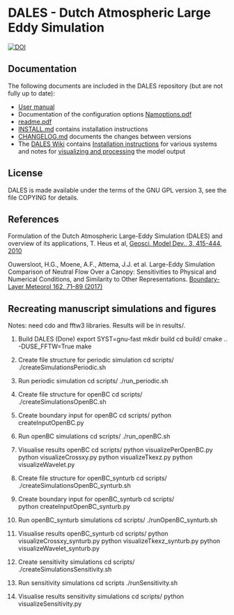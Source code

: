 # DALES - Dutch Atmospheric Large Eddy Simulation

[![DOI](https://zenodo.org/badge/32735454.svg)](https://zenodo.org/badge/latestdoi/32735454)

## Documentation
The following documents are included in the DALES repository (but are not fully up to date):

* [User manual](https://github.com/dalesteam/dales/blob/master/utils/doc/input/dales-manual.pdf)
* Documentation of the configuration options [Namoptions.pdf](https://github.com/dalesteam/dales/blob/master/utils/doc/input/Namoptions.pdf)
* [readme.pdf](https://github.com/dalesteam/dales/blob/master/utils/doc/input/readme.pdf)
* [INSTALL.md](https://github.com/dalesteam/dales/blob/master/INSTALL.md) contains installation instructions
* [CHANGELOG.md](https://github.com/dalesteam/dales/blob/master/CHANGELOG.md) documents the changes between versions
* The [DALES Wiki](https://github.com/dalesteam/dales/wiki/) contains [Installation instructions](https://github.com/dalesteam/dales/wiki/Installation-notes) for various systems and notes for [visualizing and processing](https://github.com/dalesteam/dales/wiki/Visualizing-and-processing-output) the model output

## License
DALES is made available under the terms of the GNU GPL version 3, see the file COPYING for details.

## References
Formulation of the Dutch Atmospheric Large-Eddy Simulation (DALES) and overview of its applications, T. Heus et al, [Geosci. Model Dev., 3, 415-444, 2010](https://doi.org/10.5194/gmd-3-415-2010)

Ouwersloot, H.G., Moene, A.F., Attema, J.J. et al. Large-Eddy Simulation Comparison of Neutral Flow Over a Canopy: Sensitivities to Physical and Numerical Conditions, and Similarity to Other Representations. [Boundary-Layer Meteorol 162, 71–89 (2017)](https://doi.org/10.1007/s10546-016-0182-5)

## Recreating manuscript simulations and figures
Notes: need cdo and fftw3 libraries. Results will be in results/.
1. Build DALES (Done)
export SYST=gnu-fast
mkdir build
cd build/
cmake .. -DUSE_FFTW=True
make

2. Create file structure for periodic simulation
cd scripts/
./createSimulationsPeriodic.sh

3. Run periodic simulation
cd scripts/
./run_periodic.sh

4. Create file structure for openBC
cd scripts/
./createSimulationsOpenBC.sh

5. Create boundary input for openBC
cd scripts/
python createInputOpenBC.py

6. Run openBC simulations
cd scripts/
./run_openBC.sh

7. Visualise results openBC
cd scripts/
python visualizePerOpenBC.py
python visualizeCrossxy.py
python visualizeTkexz.py
python visualizeWavelet.py

8. Create file structure for openBC_synturb
cd scripts/
./createSimulationsOpenBC_synturb.sh

9. Create boundary input for openBC_synturb
cd scripts/
python createInputOpenBC_synturb.py

10. Run openBC_synturb simulations
cd scripts/
./runOpenBC_synturb.sh

11. Visualise results openBC_synturb
cd scripts/
python visualizeCrossxy_synturb.py
python visualizeTkexz_synturb.py
python visualizeWavelet_synturb.py

12. Create sensitivity simulations
cd scripts/
./createSimulationsSensitivity.sh

13. Run sensitivity simulations
cd scripts
./runSensitivity.sh

14. Visualise results sensitivity simulations
cd scripts/
python visualizeSensitivity.py